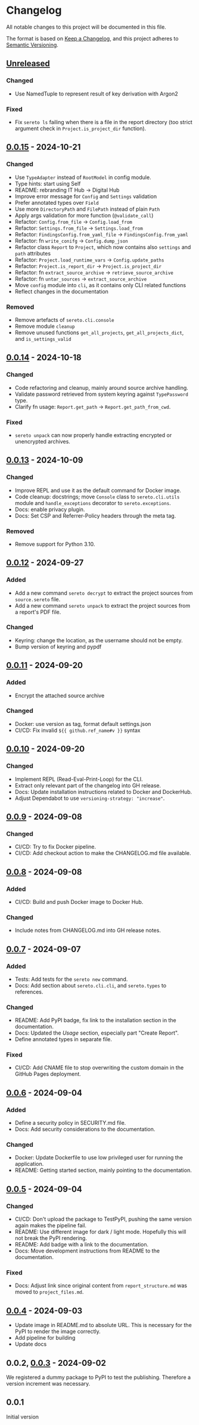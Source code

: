 # Changelog

All notable changes to this project will be documented in this file.

The format is based on [Keep a Changelog](https://keepachangelog.com/en/1.1.0/),
and this project adheres to [Semantic Versioning](https://semver.org/spec/v2.0.0.html).

## [Unreleased]

### Changed

- Use NamedTuple to represent result of key derivation with Argon2

### Fixed

- Fix `sereto ls` failing when there is a file in the report directory (too strict argument check in `Project.is_project_dir` function).

## [0.0.15] - 2024-10-21

### Changed

- Use `TypeAdapter` instead of `RootModel` in config module.
- Type hints: start using Self
- README: rebranding IT Hub -> Digital Hub
- Improve error message for `Config` and `Settings` validation
- Prefer annotated types over `Field`
- Use more `DirectoryPath` and `FilePath` instead of plain `Path`
- Apply args validation for more function (`@validate_call`)
- Refactor: `Config.from_file` -> `Config.load_from`
- Refactor: `Settings.from_file` -> `Settings.load_from`
- Refactor: `FindingsConfig.from_yaml_file` -> `FindingsConfig.from_yaml`
- Refactor: fn `write_conifg` -> `Config.dump_json`
- Refactor class `Report` to `Project`, which now contains also `settings` and `path` attributes
- Refactor: `Project.load_runtime_vars` -> `Config.update_paths`
- Refactor: `Project.is_report_dir` -> `Project.is_project_dir`
- Refactor: fn `extract_source_archive` -> `retrieve_source_archive`
- Refactor: fn `untar_sources` -> `extract_source_archive`
- Move `config` module into `cli`, as it contains only CLI related functions
- Reflect changes in the documentation

### Removed

- Remove artefacts of `sereto.cli.console`
- Remove module `cleanup`
- Remove unused functions `get_all_projects`, `get_all_projects_dict`, and `is_settings_valid`

## [0.0.14] - 2024-10-18

### Changed

- Code refactoring and cleanup, mainly around source archive handling.
- Validate password retrieved from system keyring against `TypePassword` type.
- Clarify fn usage: `Report.get_path` -> `Report.get_path_from_cwd`.

### Fixed

- `sereto unpack` can now properly handle extracting encrypted or unencrypted archives.

## [0.0.13] - 2024-10-09

### Changed

- Improve REPL and use it as the default command for Docker image.
- Code cleanup: docstrings; move `Console` class to `sereto.cli.utils` module and `handle_exceptions` decorator to `sereto.exceptions`.
- Docs: enable privacy plugin.
- Docs: Set CSP and Referrer-Policy headers through the meta tag.

### Removed

- Remove support for Python 3.10.

## [0.0.12] - 2024-09-27

### Added

- Add a new command `sereto decrypt` to extract the project sources from `source.sereto` file.
- Add a new command `sereto unpack` to extract the project sources from a report's PDF file.

### Changed

- Keyring: change the location, as the username should not be empty.
- Bump version of keyring and pypdf

## [0.0.11] - 2024-09-20

### Added

- Encrypt the attached source archive

### Changed

- Docker: use version as tag, format default settings.json
- CI/CD: Fix invalid `${{ github.ref_name#v }}` syntax

## [0.0.10] - 2024-09-20

### Changed

- Implement REPL (Read-Eval-Print-Loop) for the CLI.
- Extract only relevant part of the changelog into GH release.
- Docs: Update installation instructions related to Docker and DockerHub.
- Adjust Dependabot to use `versioning-strategy: "increase"`.

## [0.0.9] - 2024-09-08

### Changed

- CI/CD: Try to fix Docker pipeline.
- CI/CD: Add checkout action to make the CHANGELOG.md file available.

## [0.0.8] - 2024-09-08

### Added

- CI/CD: Build and push Docker image to Docker Hub.

### Changed

- Include notes from CHANGELOG.md into GH release notes.

## [0.0.7] - 2024-09-07

### Added

- Tests: Add tests for the `sereto new` command.
- Docs: Add section about `sereto.cli.cli`, and `sereto.types` to references.

### Changed

- README: Add PyPI badge, fix link to the installation section in the documentation.
- Docs: Updated the *Usage* section, especially part "Create Report".
- Define annotated types in separate file.

### Fixed

- CI/CD: Add CNAME file to stop overwriting the custom domain in the GitHub Pages deployment.

## [0.0.6] - 2024-09-04

### Added

- Define a security policy in SECURITY.md file.
- Docs: Add security considerations to the documentation.

### Changed

- Docker: Update Dockerfile to use low privileged user for running the application.
- README: Getting started section, mainly pointing to the documentation.

## [0.0.5] - 2024-09-04

### Changed

- CI/CD: Don't upload the package to TestPyPI, pushing the same version again makes the pipeline fail.
- README: Use different image for dark / light mode. Hopefully this will not break the PyPI rendering.
- README: Add badge with a link to the documentation.
- Docs: Move development instructions from README to the documentation.

### Fixed

- Docs: Adjust link since original content from `report_structure.md` was moved to `project_files.md`.

## [0.0.4] - 2024-09-03

- Update image in README.md to absolute URL. This is necessary for the PyPI to render the image correctly.
- Add pipeline for building
- Update docs

## 0.0.2, [0.0.3] - 2024-09-02

We registered a dummy package to PyPI to test the publishing. Therefore a version increment was necessary.

## 0.0.1

Initial version


[unreleased]: https://github.com/s3r3t0/sereto/compare/v0.0.15...HEAD
[0.0.15]: https://github.com/s3r3t0/sereto/compare/v0.0.14...v0.0.15
[0.0.14]: https://github.com/s3r3t0/sereto/compare/v0.0.13...v0.0.14
[0.0.13]: https://github.com/s3r3t0/sereto/compare/v0.0.12...v0.0.13
[0.0.12]: https://github.com/s3r3t0/sereto/compare/v0.0.11...v0.0.12
[0.0.11]: https://github.com/s3r3t0/sereto/compare/v0.0.10...v0.0.11
[0.0.10]: https://github.com/s3r3t0/sereto/compare/v0.0.9...v0.0.10
[0.0.9]: https://github.com/s3r3t0/sereto/compare/v0.0.8...v0.0.9
[0.0.8]: https://github.com/s3r3t0/sereto/compare/v0.0.7...v0.0.8
[0.0.7]: https://github.com/s3r3t0/sereto/compare/v0.0.6...v0.0.7
[0.0.6]: https://github.com/s3r3t0/sereto/compare/v0.0.5...v0.0.6
[0.0.5]: https://github.com/s3r3t0/sereto/compare/v0.0.4...v0.0.5
[0.0.4]: https://github.com/s3r3t0/sereto/compare/v0.0.3...v0.0.4
[0.0.3]: https://github.com/s3r3t0/sereto/releases/tag/v0.0.3
